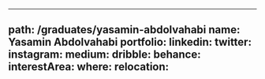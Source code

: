 
---
path: /graduates/yasamin-abdolvahabi
name: Yasamin	Abdolvahabi
portfolio:
linkedin:
twitter:
instagram:
medium:
dribble:
behance:
interestArea:
where:
relocation:
---

